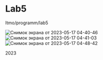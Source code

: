 # Lab5
Itmo/programm/lab5

![Снимок экрана от 2023-05-17 04-40-46](https://github.com/Juju-Enjoyr/Lab5/assets/115220987/d6d49bed-2a66-4591-bfd6-2e13775a566b)
![Снимок экрана от 2023-05-17 04-41-03](https://github.com/Juju-Enjoyr/Lab5/assets/115220987/478c2112-9994-47f8-828f-a15da7a68e22)
![Снимок экрана от 2023-05-17 04-48-42](https://github.com/Juju-Enjoyr/Lab5/assets/115220987/5480263b-2d74-43d3-aa09-09a1b6d3cb11)

2023
